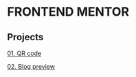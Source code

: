 # FRONTEND MENTOR

## Projects

[01. QR code](https://lazur05.github.io/frontend-mentor/1.%20QR%20code/)

[02. Blog preview](https://lazur05.github.io/frontend-mentor/2.%20Blog%20preview/)